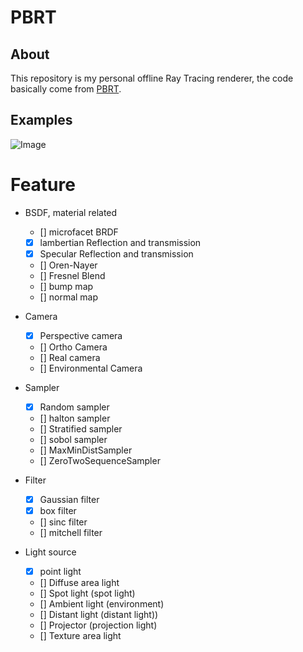 # PBRT

## About
This repository is my personal offline Ray Tracing renderer, the code basically come from [PBRT](https://github.com/mmp/pbrt-v3).

## Examples 

![Image](https://github.com/Jiaqidesune/PBRTStudy/blob/master/example/result.jpg)

# Feature

- BSDF, material related

  - [] microfacet BRDF
  - [x] lambertian Reflection and transmission
  - [x] Specular Reflection and transmission
  - [] Oren-Nayer
  - [] Fresnel Blend
  - [] bump map
  - [] normal map

- Camera
   - [x] Perspective camera
   - [] Ortho Camera
   - [] Real camera
   - [] Environmental Camera

- Sampler
   - [x] Random sampler
   - [] halton sampler
   - [] Stratified sampler
   - [] sobol sampler
   - [] MaxMinDistSampler
   - [] ZeroTwoSequenceSampler

- Filter
   - [x] Gaussian filter
   - [x] box filter
   - [] sinc filter
   - [] mitchell filter

- Light source
   - [x] point light
   - [] Diffuse area light
   - [] Spot light (spot light)
   - [] Ambient light (environment)
   - [] Distant light (distant light))
   - [] Projector (projection light)
   - [] Texture area light 
